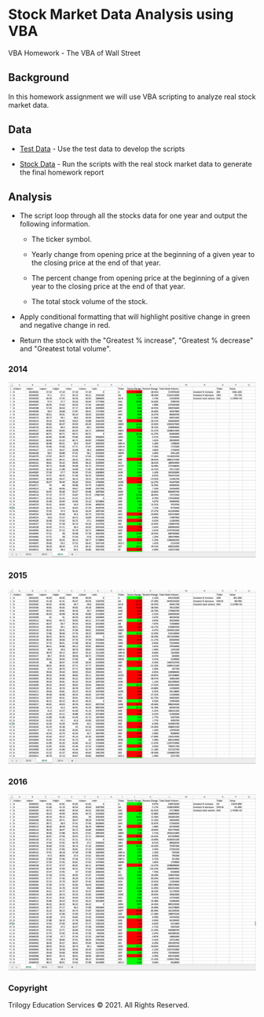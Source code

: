 # Stock Market Data Analysis using VBA

VBA Homework - The VBA of Wall Street

## Background

In this homework assignment we will use VBA scripting to analyze real stock market data.

## Data

* [Test Data](Resources/alphabetical_testing.xlsx) - Use the test data to develop the scripts

* [Stock Data](Resources/Multiple_year_stock_data.xlsx) - Run the scripts with the real stock market data to generate the final homework report

## Analysis

* The script loop through all the stocks data for one year and output the following information.

  * The ticker symbol.

  * Yearly change from opening price at the beginning of a given year to the closing price at the end of that year.

  * The percent change from opening price at the beginning of a given year to the closing price at the end of that year.

  * The total stock volume of the stock.

* Apply conditional formatting that will highlight positive change in green and negative change in red.

* Return the stock with the "Greatest % increase", "Greatest % decrease" and "Greatest total volume".

### 2014
![2014 Solution](Images/2014-solution.png)

### 2015
![2015 Solution](Images/2015-solution.png)

### 2016
![2016 Solution](Images/2016-solution.png)


### Copyright

Trilogy Education Services © 2021. All Rights Reserved.
